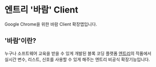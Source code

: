 # 엔트리 '바람' Client
Google Chrome을 위한 바람 Client 확장앱입니다.

## '바람'이란?
누구나 소프트웨어 교육을 받을 수 있게 개발된 블록 코딩 플랫폼 [엔트리](https://playentry.org/#!/)의 작품에서  
실시간 변수, 리스트, 신호를 사용할 수 있게 해주는 엔트리 비공식 확장기능입니다.

